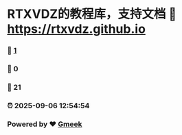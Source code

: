 # RTXVDZ的教程库，支持文档 :link: https://rtxvdz.github.io 
### :page_facing_up: [1](https://rtxvdz.github.io/tag.html) 
### :speech_balloon: 0 
### :hibiscus: 21 
### :alarm_clock: 2025-09-06 12:54:54 
### Powered by :heart: [Gmeek](https://github.com/Meekdai/Gmeek)
